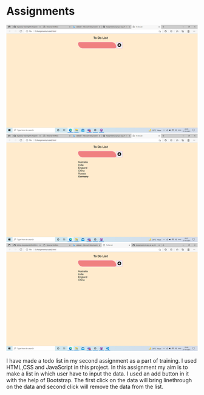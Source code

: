 # Assignments
![Portfolio](https://github.com/Ingenuity-Training001/Assignments/blob/Jay_02/Screenshot_toDo/11.png)
![Portfolio](https://github.com/Ingenuity-Training001/Assignments/blob/Jay_02/Screenshot_toDo/22.png)
![Portfolio](https://github.com/Ingenuity-Training001/Assignments/blob/Jay_02/Screenshot_toDo/33.png)


I have made a todo list in my second assignment as a part of training.
I used HTML,CSS and JavaScript in this project.
In this assignment my aim is to make a list in which user have to input the data.
I used an add button in it with the help of Bootstrap.
The first click on the data will bring linethrough on the data and second click will remove the data from the list.
